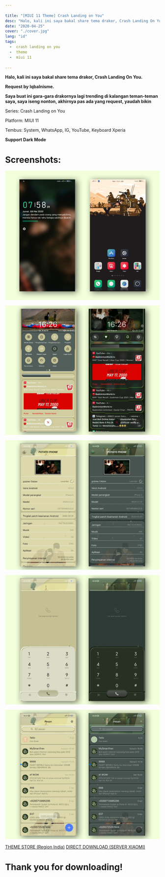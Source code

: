 ```yaml
---

title: "[MIUI 11 Theme] Crash Landing on You"
desc: "Halo, kali ini saya bakal share tema drakor, Crash Landing On You. Request by Iqbalnisme. Tembus: System, WhatsApp, IG, YouTube, Keyboard Xperia"
date: "2020-04-25"
cover: "./cover.jpg"
lang: "id"
tags:
  -  crash landing on you
  -  theme
  -  miui 11

---
```


**Halo, kali ini saya bakal share tema drakor, Crash Landing On You.**

**Request by Iqbalnisme.**

**Saya buat ini gara-gara drakornya lagi trending di kalangan teman-teman saya, saya iseng nonton, akhirnya pas ada yang request, yaudah bikin**

Series: Crash Landing on You

Platform: MIUI 11

Tembus: System, WhatsApp, IG, YouTube, Keyboard Xperia

**Support Dark Mode**

# Screenshots:

![ss1](./cover.jpg)

![ss2](./ss2.jpg)

![ss3](./ss3.jpg)

![ss4](./ss4.jpg)

![ss5](./ss5.jpg)


<a href="http://zhuti.xiaomi.com/detail/f8b29965-a706-476e-8c91-7b4107f7b3b1" class="btn"><span class="name">THEME STORE (Region India)</span></a>
<a href="http://f7.market.xiaomi.com/download/ThemeMarket/02d5e4cd68f0f2005229a109d3b9441385240ce77/Crash+Landing+on+You+v11-1.0.0.0.mtz" class="btn"><span class="name">DIRECT DOWNLOAD (SERVER XIAOMI)</span></a>

# Thank you for downloading!
